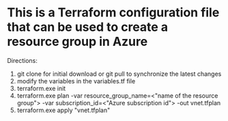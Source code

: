 # This is a Terraform configuration file that can be used to create a resource group in Azure

Directions:

1.  git clone for initial download or git pull to synchronize the latest changes
2.  modify the variables in the variables.tf file
3.  terraform.exe init
4.  terraform.exe plan -var resource_group_name=<"name of the resource group"> -var subscription_id=<"Azure subscription id"> -out vnet.tfplan
5.  terraform.exe apply "vnet.tfplan"
